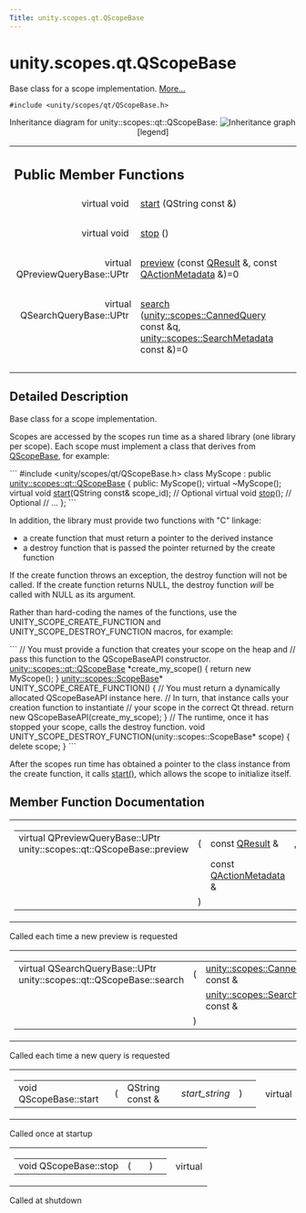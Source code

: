 ```yaml
---
Title: unity.scopes.qt.QScopeBase
---
```


# unity.scopes.qt.QScopeBase

<p>Base class for a scope implementation.  
<a href="#details">More...</a></p>
<p><code>#include &lt;unity/scopes/qt/QScopeBase.h&gt;</code></p>
Inheritance diagram for unity::scopes::qt::QScopeBase:
<img src="../../../../media/classunity_1_1scopes_1_1qt_1_1_q_scope_base__inherit__graph.png" border="0" usemap="#unity_1_1scopes_1_1qt_1_1_q_scope_base_inherit__map" alt="Inheritance graph"/>
<map name="unity_1_1scopes_1_1qt_1_1_q_scope_base_inherit__map" id="unity_1_1scopes_1_1qt_1_1_q_scope_base_inherit__map">
</map>
<center><span class="legend">[legend]</span></center>
<table class="memberdecls">
<tr class="heading"><td colspan="2"><h2 class="groupheader">
Public Member Functions</h2></td></tr>
<tr class="memitem:a948bd6ed6f465292db9ffb0eff11f1de"><td class="memItemLeft" align="right" valign="top">virtual void&#160;</td><td class="memItemRight" valign="bottom"><a class="el" href="#a948bd6ed6f465292db9ffb0eff11f1de">start</a> (QString const &amp;)</td></tr>
<tr class="separator:a948bd6ed6f465292db9ffb0eff11f1de"><td class="memSeparator" colspan="2">&#160;</td></tr>
<tr class="memitem:a4cd139ca1b5cb8a1943b39d0729d8ca5"><td class="memItemLeft" align="right" valign="top">virtual void&#160;</td><td class="memItemRight" valign="bottom"><a class="el" href="#a4cd139ca1b5cb8a1943b39d0729d8ca5">stop</a> ()</td></tr>
<tr class="separator:a4cd139ca1b5cb8a1943b39d0729d8ca5"><td class="memSeparator" colspan="2">&#160;</td></tr>
<tr class="memitem:afdedf1ba41623c1ac060ecc4b014f67f"><td class="memItemLeft" align="right" valign="top">virtual QPreviewQueryBase::UPtr&#160;</td><td class="memItemRight" valign="bottom"><a class="el" href="#afdedf1ba41623c1ac060ecc4b014f67f">preview</a> (const <a class="el" href="unity.scopes.qt.QResult.md">QResult</a> &amp;, const <a class="el" href="unity.scopes.qt.QActionMetadata.md">QActionMetadata</a> &amp;)=0</td></tr>
<tr class="separator:afdedf1ba41623c1ac060ecc4b014f67f"><td class="memSeparator" colspan="2">&#160;</td></tr>
<tr class="memitem:a5132deae23a3916170dcfe6fa41810f4"><td class="memItemLeft" align="right" valign="top">virtual QSearchQueryBase::UPtr&#160;</td><td class="memItemRight" valign="bottom"><a class="el" href="#a5132deae23a3916170dcfe6fa41810f4">search</a> (<a class="el" href="unity.scopes.CannedQuery.md">unity::scopes::CannedQuery</a> const &amp;q, <a class="el" href="unity.scopes.SearchMetadata.md">unity::scopes::SearchMetadata</a> const &amp;)=0</td></tr>
<tr class="separator:a5132deae23a3916170dcfe6fa41810f4"><td class="memSeparator" colspan="2">&#160;</td></tr>
</table>
<a name="details" id="details"></a><h2 class="groupheader">Detailed Description</h2>
<p>Base class for a scope implementation. </p>
<p>Scopes are accessed by the scopes run time as a shared library (one library per scope). Each scope must implement a class that derives from <a class="el" href="index.html" title="Base class for a scope implementation. ">QScopeBase</a>, for example:</p>
```
<span class="preprocessor">#include &lt;unity/scopes/qt/QScopeBase.h&gt;</span>
<span class="keyword">class </span>MyScope : <span class="keyword">public</span> <a class="code" href="index.html">unity::scopes::qt::QScopeBase</a>
{
<span class="keyword">public</span>:
MyScope();
<span class="keyword">virtual</span> ~MyScope();
<span class="keyword">virtual</span> <span class="keywordtype">void</span> <a class="code" href="#a948bd6ed6f465292db9ffb0eff11f1de">start</a>(QString <span class="keyword">const</span>&amp; scope_id);   <span class="comment">// Optional</span>
<span class="keyword">virtual</span> <span class="keywordtype">void</span> <a class="code" href="#a4cd139ca1b5cb8a1943b39d0729d8ca5">stop</a>();                   <span class="comment">// Optional</span>
<span class="comment">// ...</span>
};
```
<p>In addition, the library must provide two functions with "C" linkage:</p><ul>
<li>a create function that must return a pointer to the derived instance</li>
<li>a destroy function that is passed the pointer returned by the create function</li>
</ul>
<p>If the create function throws an exception, the destroy function will not be called. If the create function returns NULL, the destroy function <em>will</em> be called with NULL as its argument.</p>
<p>Rather than hard-coding the names of the functions, use the UNITY_SCOPE_CREATE_FUNCTION and UNITY_SCOPE_DESTROY_FUNCTION macros, for example:</p>
```
<span class="comment">// You must provide a function that creates your scope on the heap and</span>
<span class="comment">// pass this function to the QScopeBaseAPI constructor.</span>
<a class="code" href="index.html">unity::scopes::qt::QScopeBase</a> *create_my_scope()
{
<span class="keywordflow">return</span> <span class="keyword">new</span> MyScope();
}
<a class="code" href="unity.scopes.ScopeBase.md">unity::scopes::ScopeBase</a>*
UNITY_SCOPE_CREATE_FUNCTION()
{
<span class="comment">// You must return a dynamically allocated QScopeBaseAPI instance here.</span>
<span class="comment">// In turn, that instance calls your creation function to instantiate</span>
<span class="comment">// your scope in the correct Qt thread.</span>
<span class="keywordflow">return</span> <span class="keyword">new</span> QScopeBaseAPI(create_my_scope);
}
<span class="comment">// The runtime, once it has stopped your scope, calls the destroy function.</span>
<span class="keywordtype">void</span>
UNITY_SCOPE_DESTROY_FUNCTION(unity::scopes::ScopeBase* scope)
{
<span class="keyword">delete</span> scope;
}
```
<p>After the scopes run time has obtained a pointer to the class instance from the create function, it calls <a class="el" href="#a948bd6ed6f465292db9ffb0eff11f1de">start()</a>, which allows the scope to initialize itself. </p>
<h2 class="groupheader">Member Function Documentation</h2>
<table class="mlabels">
<tr>
<td class="mlabels-left">
<table class="memname">
<tr>
<td class="memname">virtual QPreviewQueryBase::UPtr unity::scopes::qt::QScopeBase::preview </td>
<td>(</td>
<td class="paramtype">const <a class="el" href="unity.scopes.qt.QResult.md">QResult</a> &amp;&#160;</td>
<td class="paramname">, </td>
</tr>
<tr>
<td class="paramkey"></td>
<td></td>
<td class="paramtype">const <a class="el" href="unity.scopes.qt.QActionMetadata.md">QActionMetadata</a> &amp;&#160;</td>
<td class="paramname">&#160;</td>
</tr>
<tr>
<td></td>
<td>)</td>
<td></td><td></td>
</tr>
</table>
</td>
<td class="mlabels-right">
<span class="mlabels"><span class="mlabel">pure virtual</span></span>  </td>
</tr>
</table>
<p>Called each time a new preview is requested </p>
<table class="mlabels">
<tr>
<td class="mlabels-left">
<table class="memname">
<tr>
<td class="memname">virtual QSearchQueryBase::UPtr unity::scopes::qt::QScopeBase::search </td>
<td>(</td>
<td class="paramtype"><a class="el" href="unity.scopes.CannedQuery.md">unity::scopes::CannedQuery</a> const &amp;&#160;</td>
<td class="paramname"><em>q</em>, </td>
</tr>
<tr>
<td class="paramkey"></td>
<td></td>
<td class="paramtype"><a class="el" href="unity.scopes.SearchMetadata.md">unity::scopes::SearchMetadata</a> const &amp;&#160;</td>
<td class="paramname">&#160;</td>
</tr>
<tr>
<td></td>
<td>)</td>
<td></td><td></td>
</tr>
</table>
</td>
<td class="mlabels-right">
<span class="mlabels"><span class="mlabel">pure virtual</span></span>  </td>
</tr>
</table>
<p>Called each time a new query is requested </p>
<table class="mlabels">
<tr>
<td class="mlabels-left">
<table class="memname">
<tr>
<td class="memname">void QScopeBase::start </td>
<td>(</td>
<td class="paramtype">QString const &amp;&#160;</td>
<td class="paramname"><em>start_string</em></td><td>)</td>
<td></td>
</tr>
</table>
</td>
<td class="mlabels-right">
<span class="mlabels"><span class="mlabel">virtual</span></span>  </td>
</tr>
</table>
<p>Called once at startup </p>
<table class="mlabels">
<tr>
<td class="mlabels-left">
<table class="memname">
<tr>
<td class="memname">void QScopeBase::stop </td>
<td>(</td>
<td class="paramname"></td><td>)</td>
<td></td>
</tr>
</table>
</td>
<td class="mlabels-right">
<span class="mlabels"><span class="mlabel">virtual</span></span>  </td>
</tr>
</table>
<p>Called at shutdown </p>
